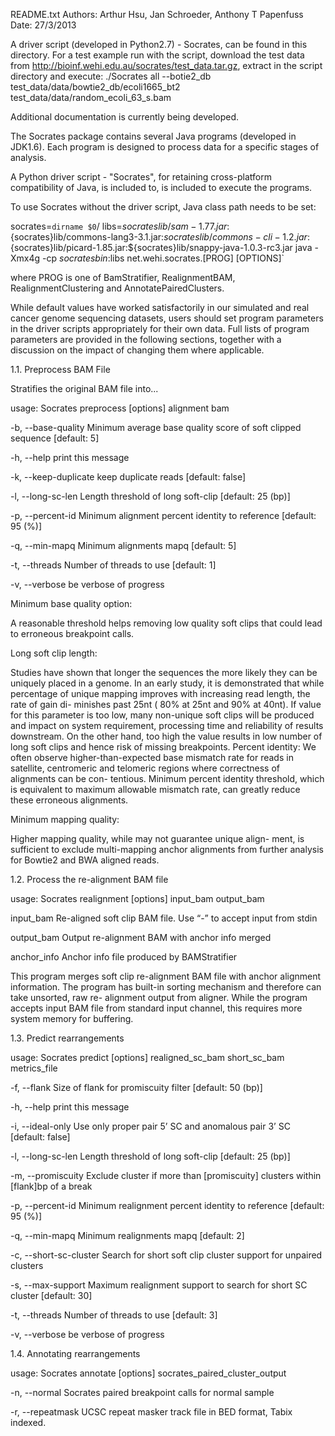 README.txt
Authors: Arthur Hsu, Jan Schroeder, Anthony T Papenfuss 
Date: 27/3/2013

A driver script (developed in Python2.7) - Socrates, can be found in this directory.
For a test example run with the script, download the test data from 
http://bioinf.wehi.edu.au/socrates/test_data.tar.gz, extract in the script directory and execute:
./Socrates all --botie2_db test_data/data/bowtie2_db/ecoli1665_bt2 test_data/data/random_ecoli_63_s.bam

Additional documentation is currently being developed. 

The Socrates package contains several Java programs (developed in JDK1.6).
Each program is designed to process data for a specific stages of analysis.

A Python driver script - "Socrates", for retaining cross-platform compatibility of Java,
is included to, is included to execute the programs. 

To use Socrates without the driver script, Java class path needs to be set:

socrates=`dirname $0`/
libs=${socrates}lib/sam-1.77.jar:${socrates}lib/commons-lang3-3.1.jar:${socrates}lib/commons-cli-1.2.jar:${socrates}lib/picard-1.85.jar:${socrates}lib/snappy-java-1.0.3-rc3.jar
java -Xmx4g -cp ${socrates}bin:$libs net.wehi.socrates.[PROG] [OPTIONS]`

where PROG is one of BamStratifier, RealignmentBAM, RealignmentClustering and AnnotatePairedClusters.

While default values have worked satisfactorily in our simulated and real
cancer genome sequencing datasets, users should set program parameters in the
driver scripts appropriately for their own data. Full lists of program
parameters are provided in the following sections, together with a discussion
on the impact of changing them where applicable.


1.1. Preprocess BAM File 

Stratifies the original BAM file into...

usage: Socrates preprocess [options] alignment bam

-b,	--base-quality <score>	Minimum average base quality score of soft clipped sequence  [default: 5] 

-h,	--help 			print this message 

-k,	--keep-duplicate	keep duplicate reads [default: false]

-l,	--long-sc-len <length>	Length threshold of long soft-clip [default: 25 (bp)]

-p,	--percent-id <pid> 	Minimum alignment percent identity to reference [default: 95 (%)]

-q,	--min-mapq <mapq> 	Minimum alignments mapq [default: 5]

-t,	--threads <threads> 	Number of threads to use [default: 1]

-v,	--verbose		be verbose of progress

    
Minimum base quality option:
 
A reasonable threshold helps removing low quality
soft clips that could lead to erroneous breakpoint calls.

Long soft clip length: 

Studies have shown that longer the sequences the more
likely they can be uniquely placed in a genome. In an early study, it is
demonstrated that while percentage of unique mapping improves with increasing
read length, the rate of gain di- minishes past 25nt ( 80% at 25nt and 90% at
40nt). If value for this parameter is too low, many non-unique soft clips will
be produced and impact on system requirement, processing time and reliability
of results downstream. On the other hand, too high the value results in low
number of long soft clips and hence risk of missing breakpoints.
Percent identity: We often observe higher-than-expected base mismatch rate for
reads in satellite, centromeric and telomeric regions where correctness of
alignments can be con- tentious. Minimum percent identity threshold, which is
equivalent to maximum allowable mismatch rate, can greatly reduce these
erroneous alignments.

Minimum mapping quality:
 
Higher mapping quality, while may not guarantee
unique align- ment, is sufficient to exclude multi-mapping anchor alignments
from further analysis for Bowtie2 and BWA aligned reads.


1.2. Process the re-alignment BAM file

usage: Socrates realignment [options] input_bam output_bam

input_bam 	Re-aligned soft clip BAM file. Use “-” to accept input from stdin

output_bam 	Output re-alignment BAM with anchor info merged

anchor_info	Anchor info file produced by BAMStratifier


This program merges soft clip re-alignment BAM file with anchor alignment
information. The program has built-in sorting mechanism and therefore can take
unsorted, raw re- alignment output from aligner. While the program accepts
input BAM file from standard input channel, this requires more system memory
for buffering.


1.3. Predict rearrangements

usage: Socrates predict [options] realigned_sc_bam short_sc_bam metrics_file

-f,	--flank <flank> 		Size of flank for promiscuity filter [default: 50 (bp)]

-h,	--help 				print this message 

-i,	--ideal-only 			Use only proper pair 5’ SC and anomalous pair 3’ SC [default: false]

-l,	--long-sc-len <length> 		Length threshold of long soft-clip [default: 25 (bp)]

-m,	--promiscuity <threshold>	Exclude cluster if more than [promiscuity] clusters within [flank]bp of a break

-p,	--percent-id <pid>		Minimum realignment percent identity to reference [default: 95 (%)]

-q,	--min-mapq <mapq> 		Minimum realignments mapq [default: 2]

-c,	--short-sc-cluster 		Search for short soft clip cluster support for unpaired clusters 

-s,	--max-support <support> 	Maximum realignment support to search for short SC cluster [default: 30]

-t,	--threads <threads> 		Number of threads to use [default: 3]

-v,	--verbose			be verbose of progress
     
  
1.4. Annotating rearrangements

usage: Socrates annotate [options] socrates_paired_cluster_output

-n,	--normal <normal>	Socrates paired breakpoint calls for normal sample 

-r,	--repeatmask <file>	UCSC repeat masker track file in BED format, Tabix indexed.


